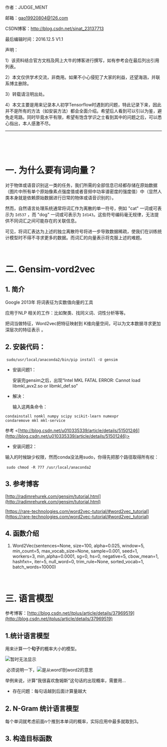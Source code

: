 作者：JUDGE_MENT

邮箱：gao19920804@126.com

CSDN博客：http://blog.csdn.net/sinat_23137713

最后编辑时间：2016.12.5  V1.1

声明：

1）该资料结合官方文档及网上大牛的博客进行撰写，如有参考会在最后列出引用列表。

2）本文仅供学术交流，非商用。如果不小心侵犯了大家的利益，还望海涵，并联系博主删除。

3）转载请注明出处。

4）本文主要是用来记录本人初学Tensorflow时遇到的问题，特此记录下来，因此并不是所有的方法（如安装方法）都会全面介绍。希望后人看到可以引以为鉴，避免走弯路。同时毕竟水平有限，希望有饱含学识之士看到其中的问题之后，可以悉心指出，本人感激不尽。

---

<br />

<br />

<br />

# 一. 为什么要有词向量？

对于物体或语音识别这一类的任务，我们所需的全部信息已经都存储在原始数据（图片中所有单个原始像素点强度值或者音频中功率谱密度的强度值）中（显然人类本身就是依赖原始数据进行日常的物体或语音识别的）。

然而，自然语言处理系统通常将词汇作为离散的单一符号，例如 "cat" 一词或可表示为 `Id537` ，而 "dog" 一词或可表示为 `Id143`。这些符号编码毫无规律，无法提供不同词汇之间可能存在的关联信息。

可见，将词汇表达为上述的独立离散符号将进一步导致数据稀疏，使我们在训练统计模型时不得不寻求更多的数据。而词汇的向量表示将克服上述的难题。

<br />

# 二. Gensim-vord2vec

## 1. 简介

Google 2013年 将词表征为实数值向量的工具

应用于NLP 相关的工作：比如聚类、找同义词、词性分析等等。

 把词当做特征，Word2vec把特征映射到 K维向量空间，可以为文本数据寻求更加深层次的特征表示 。

## 2. 安装代码：

​        `sudo/usr/local/anaconda2/bin/pip install -U gensim`

* 安装问题1：

  安装完gensim之后，出现“Intel MKL FATAL ERROR:     Cannot load libmkl_avx2.so or libmkl_def.so”

* 解决：

  输入这两条命令：

```shell
condainstall nomkl numpy scipy scikit-learn numexpr
condaremove mkl mkl-service
```

参考 <[http://blog.csdn.net/u010335339/article/details/51501246](http://blog.csdn.net/u010335339/article/details/51501246)> 

* 安装问题2：

​	输入的时候缺少权限，然而conda没法用sudo，你得先把那个路径取得所有权：

​	`sudo chmod -R 777 /usr/local/anaconda2`

## 3. 参考博客

[http://radimrehurek.com/gensim/tutorial.html](http://radimrehurek.com/gensim/tutorial.html)

[https://rare-technologies.com/word2vec-tutorial/#word2vec_tutorial](https://rare-technologies.com/word2vec-tutorial/#word2vec_tutorial)

## 4. 函数介绍

1. Word2Vec(sentences=None, size=100,      alpha=0.025, window=5, min_count=5, max_vocab_size=None, sample=0.001,      seed=1, workers=3, min_alpha=0.0001, sg=0, hs=0, negative=5, cbow_mean=1,      hashfxn=<built-in function hash>, iter=5, null_word=0,      trim_rule=None, sorted_vocab=1, batch_words=10000)

<br />

# 三. 语言模型

参考博客：[http://blog.csdn.net/itplus/article/details/37969519](http://blog.csdn.net/itplus/article/details/37969519)

## 1.统计语言模型

用来计算一个**句子**的概率大小的模型。

![暂时无法显示](https://cl.ly/171R1C1q3V45/%E7%BB%9F%E8%AE%A1%E8%AF%AD%E8%A8%80%E6%A8%A1%E5%9E%8B.png)

​					必须说明一下，![](https://cl.ly/0z1y1R2p3f0b/w12.png])是从word1到word2的意思

举例来说，计算“我很喜欢詹姆斯”这句话的出现概率，需要用...

* 存在问题：每句话越到后面计算量越大

## 2. N-Gram 统计语言模型

每个单词就考虑前面n个推到本单词的概率，实际应用中最多就取到3。

## 3. 构造目标函数

